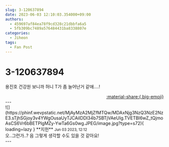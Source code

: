 ```yaml
---
slug: 3-120637894
date: 2023-06-03 12:10:03.354000+09:00
authors:
  - 459697af84ea78f9cd328c21dbbfa6a5
  - 5fb309bc7489a576484431ba8338807e
categories:
  - Jiheon
tags:
  - Fan Post
---
```


# 3-120637894

<div class="post-container" markdown="1">
<div class="content-container md-sidebar__scrollwrap" markdown="1">

용진호 건강원 보니까 허니 T가 좀 늘어난거 같애....!

</div>
</div>

<div style="text-align: right;" markdown="1">
<a href="https://weverse.io/fromis9/fanpost/3-120637894" style="text-align: right;">:material-share:{.big-emoji}</a>
</div>
---

<div class="comments-container md-sidebar__scrollwrap" markdown="1">
<div class="comment" markdown="1">
<div class='id-container' markdown="1">
![](https://phinf.wevpstatic.net/MjAyMzA2MjZfMTQw/MDAxNjg3NzQ3NzE2NzE3.sTjhSGjoy3v4YWgOusaUyTJCAiIDDI34b7SBTjVAeUIg.TVETBI6wZ_tQjmoAsCS6Vr6bBETPlgMZy-YwTa6Gs0wg.JPEG/image.jpg?type=s72){ loading=lazy }
**<span class="artist">지헌</span>** <small>Jun 03 2023, 12:12</small><br>
</div>
<div class='comment-body' markdown="1">
오..그런가..? 음 그렇게 생각할 수도 있을 것 같아요!
</div>
</div>
</div>
---
